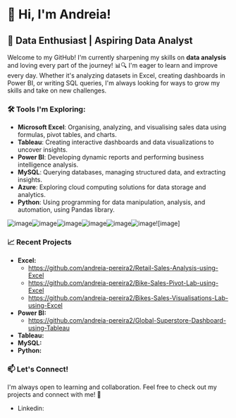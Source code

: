 # 👋 Hi, I'm Andreia!

## 🚀 Data Enthusiast | Aspiring Data Analyst

Welcome to my GitHub! I'm currently sharpening my skills on **data analysis** and loving every part of the journey! 📊🔍 
I'm eager to learn and improve every day. Whether it's analyzing datasets in Excel, creating dashboards in Power BI, or writing SQL queries, I'm always looking for ways to grow my skills and take on new challenges.  

### 🛠️ Tools I'm Exploring:
- **Microsoft Excel**: Organising, analyzing, and visualising sales data using formulas, pivot tables, and charts.
- **Tableau**: Creating interactive dashboards and data visualizations to uncover insights.
- **Power BI**: Developing dynamic reports and performing business intelligence analysis.
- **MySQL**: Querying databases, managing structured data, and extracting insights.
- **Azure**: Exploring cloud computing solutions for data storage and analytics.
- **Python**: Using programming for data manipulation, analysis, and automation, using Pandas library.

![image](https://github.com/user-attachments/assets/c78b88d5-0042-4cec-917e-ec3ffd29334d)![image](https://github.com/user-attachments/assets/693e1474-4274-44c8-93c8-595103988a38)![image](https://github.com/user-attachments/assets/5bd70f95-3334-4a48-b9c2-43eb7a50ec64)![image](https://github.com/user-attachments/assets/4f80e089-94e9-43a3-997d-524ae2456b32)![image](https://github.com/user-attachments/assets/d6e4f4cb-d363-45eb-ba0c-38e6e82632e8)![image](https://github.com/user-attachments/assets/fb37b49f-2fa9-4bca-a5be-304258510576)![image]

### 📈 Recent Projects
- **Excel:** 
    - https://github.com/andreia-pereira2/Retail-Sales-Analysis-using-Excel
    - https://github.com/andreia-pereira2/Bike-Sales-Pivot-Lab-using-Excel
    - https://github.com/andreia-pereira2/Bikes-Sales-Visualisations-Lab-using-Excel
- **Power BI:** 
    - https://github.com/andreia-pereira2/Global-Superstore-Dashboard-using-Tableau
- **Tableau:** 
- **MySQL:**  
- **Python:**  

### 📫 Let's Connect!
I'm always open to learning and collaboration. Feel free to check out my projects and connect with me! 🚀
- Linkedin: 
